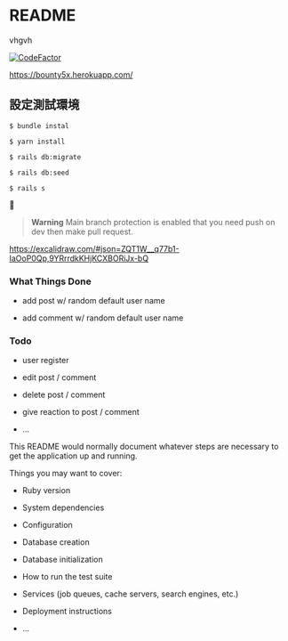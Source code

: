 # README


vhgvh

[![CodeFactor](https://www.codefactor.io/repository/github/we-have-tta/bounty/badge)](https://www.codefactor.io/repository/github/we-have-tta/bounty)

https://bounty5x.herokuapp.com/

## 設定測試環境

```shell
$ bundle instal

$ yarn install

$ rails db:migrate

$ rails db:seed

$ rails s
```

:rocket:

> **Warning**
> Main branch protection is enabled that you need push on dev then make pull request.

https://excalidraw.com/#json=ZQT1W__q77b1-IaOoP0Qp,9YRrrdkKHjKCXBORiJx-bQ

### What Things Done

- add post w/ random default user name

- add comment w/ random default user name

### Todo

- user register

- edit post / comment

- delete post / comment

- give reaction to post / comment

- ...

This README would normally document whatever steps are necessary to get the
application up and running.

Things you may want to cover:

- Ruby version

- System dependencies

- Configuration

- Database creation

- Database initialization

- How to run the test suite

- Services (job queues, cache servers, search engines, etc.)

- Deployment instructions

- ...
